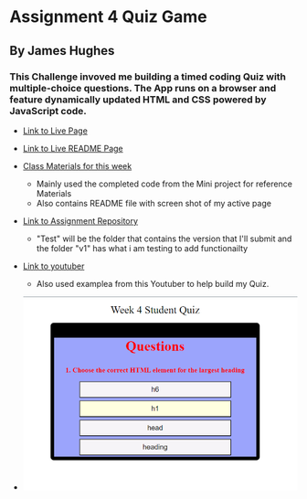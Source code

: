 # Assignment 4 Quiz Game 
## By James Hughes
### This Challenge invoved me building a timed coding Quiz with multiple-choice questions. The App runs on a browser and feature dynamically updated HTML and CSS powered by JavaScript code.
 * [Link to Live Page](https://jameshughes2009.github.io/assignment-4/test/)

* [Link to Live README Page](https://jameshughes2009.github.io/assignment-4/)

 * [Class Materials for this week](https://github.com/Jameshughes2009/Firstday)
    * Mainly used the completed code from the Mini project for reference Materials
    * Also contains README file with screen shot of my active page

* [Link to Assignment Repository](https://github.com/Jameshughes2009/assignment-4)
    * "Test" will be the folder that contains the version that I'll submit and the folder "v1" has what i am testing to add functionailty

* [Link to youtuber](https://www.youtube.com/@GreatStackDev)
    * Also used examplea from this Youtuber to help build my Quiz.
    
* ![Screenshot 2024-01-27 150320](https://github.com/Jameshughes2009/assignment-4/blob/main/test/images/Screenshot%202024-01-27%20150320.png?raw=true)